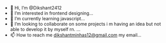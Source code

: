 - 👋 Hi, I’m @Dikshant2412
- 👀 I’m interested in frontend designing...
- 🌱 I’m currently learning javascript...
- 💞️ I’m looking to collaborate on some projects i m having an idea but not able to develop it by myself rn. ...
- 📫 How to reach me dikshantminhas12@gmail.com my email...

<!---
Dikshant2412/Dikshant2412 is a ✨ special ✨ repository because its `README.md` (this file) appears on your GitHub profile.
You can click the Preview link to take a look at your changes.
--->
